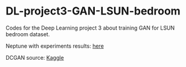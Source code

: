 # DL-project3-GAN-LSUN-bedroom
Codes for the Deep Learning project 3 about training GAN for LSUN bedroom dataset.

Neptune with experiments results: [here](https://app.neptune.ai/mstaczek/deep-learning-project-3-gan/runs/details?viewId=standard-view&detailsTab=metadata&shortId=DLGAN-20&type=run&compare=IzA0Y8oo&path=&attribute=generator_model)

DCGAN source: [Kaggle](https://www.kaggle.com/code/guilhemlemoigne/gan-lsun)

